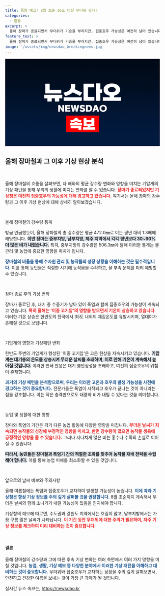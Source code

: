 ```yaml
---
title: 폭염 예고! 8월 초순 36도 이상 무더위 강타!
categories:
  - 환경
excerpt: >
  올해 장마가 종료되면서 무더위가 기승을 부리지만, 집중호우 가능성은 여전히 남아 있습니다. 태풍과 이중 고기압의 영향으로 언제든지 폭우가 쏟아질 수 있는 상황! 이러한 기상이변을 주의 깊게 살펴보세요!
feature_text: >
  올해 장마가 종료되면서 무더위가 기승을 부리지만, 집중호우 가능성은 여전히 남아 있습니다. 태풍과 이중 고기압의 영향으로 언제든지 폭우가 쏟아질 수 있는 상황! 이러한 기상이변을 주의 깊게 살펴보세요!
image: '/assets/img/newsdao_breakingnews.jpg'
---
```


<p><img src="/assets/img/newsdao_breakingnews.jpg" alt="cryptoinkorea 속보" /></p>

<h2 data-ke-size="size26">올해 장마철과 그 이후 기상 현상 분석</h2>

<p data-ke-size="size16">&nbsp;</p>

<p>올해 장마철의 흐름을 살펴보면, 타 해와의 평균 강수량 변화와 영향을 미치는 기압계의 기상 패턴을 통해 우리의 생활에 미치는 변화를 알 수 있습니다. <b><span style="color: #ee2323;">장마가 종료되었지만 기상청은 여전히 집중호우의 가능성에 대해 경고하고 있습니다.</span></b> 여기서는 올해 장마의 강수량과 그 이후 기상 현상에 대해 상세히 알아보겠습니다.</p>

<p data-ke-size="size16">&nbsp;</p>

<p>올해 장마철의 강수량 통계</p>

<p>방금 언급했듯이, 올해 장마철의 총 강수량은 평균 472.0㎜로 이는 평년 대비 1.3배에 해당합니다. <b><span style="background-color: #21538527;">이번 장마는 중부지방, 남부지방, 제주 지역에서 각각 평년보다 30~60% 더 많은 비가 내렸습니다.</span></b> 특히, 중부지방의 강수량은 506.3㎜에 달해 이러한 통계는 물 관리 및 농업에 중요한 영향을 미치게 됩니다. </p>

<p><b><span style="color: #1a5490;">장마철의 비율을 통해 수자원 관리 및 농작물의 성장 상황을 이해하는 것은 필수적입니다.</span></b> 이를 통해 농민들은 적절한 시기에 농작물을 수확하고, 물 부족 문제를 미리 예방할 수 있습니다.</p>

<p data-ke-size="size16">&nbsp;</p>

<p>장마 종료 후의 기상 변화</p>

<p>장마가 종료된 후, 대기 중 수증기가 남아 있어 폭염과 함께 집중호우의 가능성이 계속되고 있습니다. <b><span style="color: #ee2323;">특히 올해는 '이중 고기압'의 영향을 받으면서 기온이 상승하고 있습니다.</span></b> 이러한 기온 상승은 한반도의 전국에서 35도 내외의 체감온도를 유발시키며, 열대야가 흔해질 것으로 보입니다.</p>

<p data-ke-size="size16">&nbsp;</p>

<p>기압계의 영향과 기상패턴 변화</p>

<p>한반도 주변의 기압계가 형성된 '이중 고기압'은 고온 현상을 지속시키고 있습니다. <b><span style="background-color: #21538527;">기압계는 대기층의 온도를 상승시켜 무더운 날씨를 초래하며, 이로 인해 기온이 계속해서 높아질 것입니다.</span></b> 이러한 연쇄 반응은 대기 불안정성을 초래하고, 여전히 집중호우의 위험이 존재합니다.</p>

<p><b><span style="color: #1a5490;">과거의 기상 패턴을 분석함으로써, 우리는 이러한 고온과 호우의 발생 가능성을 사전에 경고하는 것이 중요합니다.</span></b> 전문가들은 폭염이 시작되고 호우가 끝나는 것이 아니라는 점을 강조합니다. 이는 작은 충격만으로도 대량의 비가 내릴 수 있다는 것을 의미합니다.</p>

<p data-ke-size="size16">&nbsp;</p>

<p>농업 및 생활에 대한 영향</p>

<p>장마와 폭염의 기간은 각기 다른 농업 활동에 다양한 영향을 미칩니다. <b><span style="color: #ee2323;">무더운 날씨가 지속되면 농작물의 성장에 부정적인 영향을 미치고, 반면 강수량이 많으면 농작물 생육에 긍정적인 영향을 줄 수 있습니다.</span></b> 그러나 지나치게 많은 비는 홍수나 수확의 손실로 이어질 수 있습니다.</p>

<p><b><span style="background-color: #21538527;">따라서, 농민들은 장마철과 폭염기 간의 적절한 조화를 맞추어 농작물 재배 전략을 수립해야 합니다.</span></b> 이를 통해 농업 피해를 최소화할 수 있을 것입니다.</p>

<p data-ke-size="size16">&nbsp;</p>

<p>앞으로의 날씨 예보와 주의사항</p>

<p>올해 여름철에는 폭염과 집중호우가 교차하여 발생할 가능성이 높습니다. <b><span style="color: #1a5490;">이에 따라 기상청은 항상 기상 정보를 주의 깊게 살펴볼 것을 권장합니다.</span></b> 8월 초순까지 계속해서 무더운 날씨와 함께 소나기가 내릴 가능성이 있음을 인지해야 합니다.</p>

<p>기상청의 예보에 따르면, 수도권과 강원도 지역에서는 흐림이 많고, 남부지방에서는 가끔 구름 많은 날씨가 나타납니다. <b><span style="color: #ee2323;">이 기간 동안 무더위에 대한 주의가 필요하며, 자주 기상 정보를 체크하여 미리 대비하는 것이 중요합니다.</span></b></p>

<p data-ke-size="size16">&nbsp;</p>

<h4>결론</h4>

<p>올해 장마철의 강수량과 그에 따른 후속 기상 변화는 여러 측면에서 여러 가지 영향을 미칠 것입니다. <b><span style="color: #1a5490;">농업, 생활, 기상 예보 등 다양한 분야에서 이러한 기상 패턴을 이해하고 대비하는 것이 중요합니다.</span></b> 무더위와 집중호우가 교차하는 상황을 주의 깊게 살펴보면서, 안전하고 건강한 여름을 보내는 것이 가장 큰 과제가 될 것입니다.</p>
실시간 뉴스 속보는, <a href="https://newsdao.kr" rel="dofollow">https://newsdao.kr</a>


